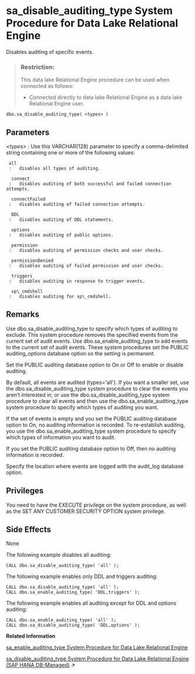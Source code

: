 <!-- loio3be5a6b16c5f1014ac1ca96bb9a4ce15 -->

# sa\_disable\_auditing\_type System Procedure for Data Lake Relational Engine

Disables auditing of specific events.



> ### Restriction:  
> This data lake Relational Engine procedure can be used when connected as follows:
> 
> -   Connected directly to data lake Relational Engine as a data lake Relational Engine user.



```
dbo.sa_disable_auditing_type( <types> )
```



<a name="loio3be5a6b16c5f1014ac1ca96bb9a4ce15__sa_disable_auditing_type_parm1"/>

## Parameters

  *<types\>* 
 :   Use this VARCHAR\(128\) parameter to specify a comma-delimited string containing one or more of the following values:

     all
     :   disables all types of auditing.

      connect
     :   disables auditing of both successful and failed connection attempts.

      connectFailed
     :   disables auditing of failed connection attempts.

      DDL
     :   disables auditing of DDL statements.

      options
     :   disables auditing of public options.

      permission
     :   disables auditing of permission checks and user checks.

      permissionDenied
     :   disables auditing of failed permission and user checks.

      triggers
     :   disables auditing in response to trigger events.

      xp\_cmdshell
     :   disables auditing for xp\_cmdshell.

  

<a name="loio3be5a6b16c5f1014ac1ca96bb9a4ce15__sa_disable_auditing_type_remarks1"/>

## Remarks

Use dbo.sa\_disable\_auditing\_type to specify which types of auditing to exclude. This system procedure removes the specified events from the current set of audit events. Use dbo.sa\_enable\_auditing\_type to add events to the current set of audit events. These system procedures set the PUBLIC auditing\_options database option so the setting is permanent.

Set the PUBLIC auditing database option to On or Off to enable or disable auditing.

By default, all events are audited \(types='all'\). If you want a smaller set, use the dbo.sa\_disable\_auditing\_type system procedure to clear the events you aren’t interested in; or use the dbo.sa\_disable\_auditing\_type system procedure to clear all events and then use the dbo.sa\_enable\_auditing\_type system procedure to specify which types of auditing you want.

If the set of events is empty and you set the PUBLIC auditing database option to On, no auditing information is recorded. To re-establish auditing, you use the dbo.sa\_enable\_auditing\_type system procedure to specify which types of information you want to audit.

If you set the PUBLIC auditing database option to Off, then no auditing information is recorded.

Specify the location where events are logged with the audit\_log database option.



## Privileges

You need to have the EXECUTE privilege on the system procedure, as well as the SET ANY CUSTOMER SECURITY OPTION system privilege.



<a name="loio3be5a6b16c5f1014ac1ca96bb9a4ce15__sa_disable_auditing_type_sideefects1"/>

## Side Effects

None



The following example disables all auditing:

```
CALL dbo.sa_disable_auditing_type( 'all' );
```

The following example enables only DDL and triggers auditing:

```
CALL dbo.sa_disable_auditing_type( 'all' );
CALL dbo.sa_enable_auditing_type( 'DDL,triggers' );
```

The following example enables all auditing except for DDL and options auditing:

```
CALL dbo.sa_enable_auditing_type( 'all' );
CALL dbo.sa_disable_auditing_type( 'DDL,options' );
```

**Related Information**  


[sa\_enable\_auditing\_type System Procedure for Data Lake Relational Engine](sa-enable-auditing-type-system-procedure-for-data-lake-relational-engine-3be5b83.md "Specifies which events to include in auditing.")

[sa_disable_auditing_type System Procedure for Data Lake Relational Engine (SAP HANA DB-Managed)](https://help.sap.com/viewer/a898e08b84f21015969fa437e89860c8/2023_1_QRC/en-US/fd63ea1f8fb64064aee60207c5efbecb.html "Disables auditing of specific events.") :arrow_upper_right:

